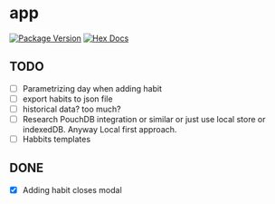 # app

[![Package Version](https://img.shields.io/hexpm/v/app)](https://hex.pm/packages/app)
[![Hex Docs](https://img.shields.io/badge/hex-docs-ffaff3)](https://hexdocs.pm/app/)


## TODO

- [ ] Parametrizing day when adding habit
- [ ] export habits to json file
- [ ] historical data? too much?
- [ ] Research PouchDB integration or similar or just use local store or indexedDB. Anyway Local first approach.
- [ ] Habbits templates

## DONE

- [x] Adding habit closes modal
